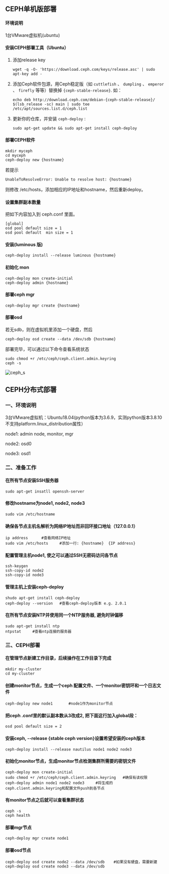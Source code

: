 ## CEPH单机版部署

#### 环境说明

1台VMware虚拟机(ubuntu)

#### 安装CEPH部署工具（Ubuntu）

1. 添加release key

   ```shell
   wget -q -O- 'https://download.ceph.com/keys/release.asc' | sudo apt-key add -
   ```

2. 添加Ceph软件包源，用Ceph稳定版（如 `cuttlefish` 、 `dumpling` 、 `emperor` 、 `firefly` 等等）替换掉 `{ceph-stable-release}`. 如：

   ```shell
   echo deb http://download.ceph.com/debian-{ceph-stable-release}/ $(lsb_release -sc) main | sudo tee /etc/apt/sources.list.d/ceph.list
   ```

3. 更新你的仓库，并安装 `ceph-deploy` :

   ```shell
   sudo apt-get update && sudo apt-get install ceph-deploy
   ```

#### 部署CEPH软件

```shell
mkdir myceph
cd myceph
ceph-deploy new {hostname}
```

若提示

```shell
UnableToResolveError: Unable to resolve host: {hostname}
```

则修改 /etc/hosts，添加相应的IP地址和hostname，然后重新deploy。

#### 设置集群副本数量

把如下内容加入到 ceph.conf 里面。

```shell
[global]
osd pool default size = 1
osd pool default  min size = 1 
```

#### 安装(luminous 版)

```shell
ceph-deploy install --release luminous {hostname} 
```

#### 初始化 mon

```
ceph-deploy mon create-initial
ceph-deploy admin {hostname}
```

#### 部署ceph mgr

```
ceph-deploy mgr create {hostname}
```

#### 部署osd

若无sdb，则在虚拟机里添加一个硬盘，然后

```shell
ceph-deploy osd create --data /dev/sdb {hostname}
```

部署完毕，可以通过以下命令查看系统状态

```shell
sudo chmod +r /etc/ceph/ceph.client.admin.keyring
ceph -s
```

![ceph_s](https://github.com/OSH-2021/x-seLVM/blob/main/pictures/ceph_s_1.png?raw=true)



## CEPH分布式部署

### 一、环境说明

3台VMware虚拟机：Ubuntu18.04(python版本为3.6.9，实测python版本3.8.10不支持platform.linux_distribution属性）

node1: admin node, monitor, mgr

node2: osd0

node3: osd1

### 二、准备工作

#### 在所有节点安装SSH服务器

```shell
sudo apt-get insatll openssh-server
```

####  修改hostname为node1, node2, node3

```shell
sudo vim /etc/hostname
```

#### 确保各节点主机名解析为网络IP地址而非回环接口地址（127.0.0.1）

```shell
ip address      #查看网络IP地址
sudo vim /etc/hosts		#添加一行: {hostname}  {IP address}
```

#### 配置管理主机node1, 使之可以通过SSH无密码访问各节点

```shell
ssh-keygen
ssh-copy-id node2
ssh-copy-id node3
```

####  管理主机上安装ceph-deploy

```shell
shudo apt-get install ceph-deploy
ceph-deploy --version	#查看ceph-deploy版本 e.g. 2.0.1
```

#### 在所有节点安装NTP并使用同一个NTP服务器, 避免时钟偏移

```shell
sudo apt-get install ntp
ntpstat		#查看ntp连接的服务器
```

### 三、CEPH部署

#### 在管理节点新建工作目录，后续操作在工作目录下完成

```shell
mkdir my-cluster
cd my-cluster
```

#### 创建monitor节点，生成一个ceph 配置文件、一个monitor密钥环和一个日志文件

```shell
ceph-deploy new node1		#node1作为monitor节点
```

#### 把ceph .conf里的默认副本数从3改成2, 把下面这行加入global段：

```shell
osd pool default size = 2
```

#### 安装ceph, --release {stable ceph version}设置希望安装的ceph版本

```shell
ceph-deploy install --release nautilus node1 node2 node3
```

#### 初始化monitor节点，生成monitor节点检测集群所需要的密钥文件

```shell
ceph-deploy mon create-initial
sudo chmod +r /etc/ceph/ceph.client.admin.keyring	#确保有读权限
ceph-deploy admin node1 node2 node3		#将生成的ceph.client.admin.keyring和配置文件push到各节点
```

#### 有monitor节点之后就可以查看集群状态

```shell
ceph -s
ceph health
```

#### 部署mgr节点

```shell
ceph-deploy mgr create node1
```

#### 部署osd节点

```shell
ceph-deploy osd create node2 --data /dev/sdb	#如果没有硬盘，需要新建
ceph-deploy osd create node3 --data /dev/sdb
```











